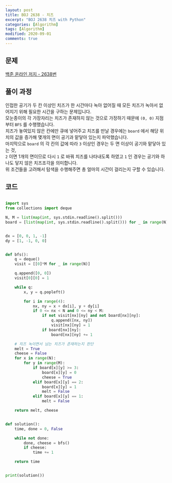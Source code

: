 ```yaml
---
layout: post
title: BOJ 2638 - 치즈
excerpt: "BOJ 2638 치즈 with Python"
categories: [Algorithm]
tags: [Algorithm]
modified: 2020-09-01
comments: true
---
```


## 문제
[백준 온라인 저지 - 2638번](https://www.acmicpc.net/problem/2638)


## 풀이 과정
인접한 공기가 두 칸 이상인 치즈가 한 시간마다 녹아 없어질 때 모든 치즈가 녹아서 없어지기 위해 필요한 시간을 구하는 문제입니다. <br>
모눈종이의 각 가장자리는 치즈가 존재하지 않는 것으로 가정하기 때문에 `(0, 0)` 지점부터 `BFS` 를 수행했습니다. <br>
치즈가 놓여있지 않은 칸에만 큐에 넣어주고 치즈를 만날 경우에는 `board` 에서 해당 위치의 값을 증가해 몇개의 면이 공기과 맡닿아 있는지 파악했습니다. <br> 마지막으로 `board` 의 각 칸의 값에 따라 `3` 이상인 경우는 두 면 이상이 공기와 맡닿아 있는 것, <br>
`2` 이면 1개의 면이므로 다시 `1` 로 바꿔 치즈를 나타내도록 하였고 `1` 인 경우는 공기와 하나도 닿지 않은 치즈조각을 의미합니다. <br>
위 조건들을 고려해서 탐색을 수행해주면 총 얼마의 시간이 걸리는지 구할 수 있습니다. <br>


## 코드

~~~ python

import sys
from collections import deque

N, M = list(map(int, sys.stdin.readline().split()))
board = [list(map(int, sys.stdin.readline().split())) for _ in range(N)]


dx = [0, 0, 1, -1]
dy = [1, -1, 0, 0]


def bfs():
    q = deque()
    visit = [[0]*M for _ in range(N)]

    q.append([0, 0])
    visit[0][0] = 1

    while q:
        x, y = q.popleft()

        for i in range(4):
            nx, ny = x + dx[i], y + dy[i]
            if 0 <= nx < N and 0 <= ny < M:
                if not visit[nx][ny] and not board[nx][ny]:
                    q.append([nx, ny])
                    visit[nx][ny] = 1
                if board[nx][ny]:
                    board[nx][ny] += 1

    # 치즈 녹이면서 남는 치즈가 존재하는지 판단
    melt = True
    cheese = False
    for x in range(N):
        for y in range(M):
            if board[x][y] >= 3:
                board[x][y] = 0
                cheese = True
            elif board[x][y] == 2:
                board[x][y] = 1
                melt = False
            elif board[x][y] == 1:
                melt = False

    return melt, cheese


def solution():
    time, done = 0, False

    while not done:
        done, cheese = bfs()
        if cheese:
            time += 1

    return time


print(solution())

~~~